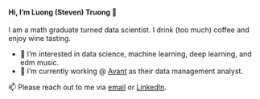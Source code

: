 #### Hi, I’m Luong (Steven) Truong 👋
I am a math graduate turned data scientist. I drink (too much) coffee and enjoy wine tasting.
- 👀 I’m interested in data science, machine learning, deep learning, and edm music.
- 📝 I’m currently working @ [Avant](https://www.linkedin.com/company/avant-us/mycompany/) as their data management analyst. 

📫 Please reach out to me via [email](tqluong77@gmail.com) or [LinkedIn](https://www.linkedin.com/in/luongtruong77/).
